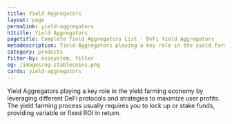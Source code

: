 ```yaml
---
title: Yield Aggregators
layout: page
permalink: yield-aggregators
h1title: Yield Aggregators
pagetitle: Complete Yield Aggregators List - DeFi Yield Aggregators  
metadescription: Yield Aggregators playing a key role in the yield farming economy by leveraging different DeFi protocols and strategies to maximize user profits. The yield farming process usually requires you to lock up or stake funds, providing variable or fixed ROI.
category: products
filter-by: ecosystem, filter
og: /images/og-stablecoins.png
cards: yield-aggregators
---
```

Yield Aggregators playing a key role in the yield farming economy by leveraging different DeFi protocols and strategies to maximize user profits. The yield farming process usually requires you to lock up or stake funds, providing variable or fixed ROI in return.
